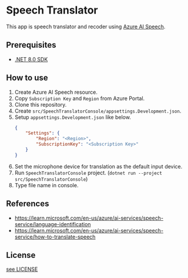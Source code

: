 # Speech Translator
This app is speech translator and recoder using [Azure AI Speech](https://azure.microsoft.com/en-us/products/ai-services/ai-speech).

## Prerequisites

- [.NET 8.0 SDK](https://dot.net/download)

## How to use

1. Create Azure AI Speech resource.
2. Copy `Subscription Key` and `Region` from Azure Portal.
3. Clone this repository.
4. Create `src/SpeechTranslatorConsole/appsettings.Development.json`.
5. Setup `appsettings.Development.json` like below.
    ```json
    {
        "Settings": {
            "Region": "<Region>",
            "SubscriptionKey": "<Subscription Key>"
        }
    }
    ```
6. Set the microphone device for translation as the default input device.
7. Run `SpeechTranslatorConsole` project. (`dotnet run --project src/SpeechTranslatorConsole`)
8. Type file name in console.

## References

- https://learn.microsoft.com/en-us/azure/ai-services/speech-service/language-identification
- https://learn.microsoft.com/en-us/azure/ai-services/speech-service/how-to-translate-speech

## License

[see LICENSE](./LICENSE)
